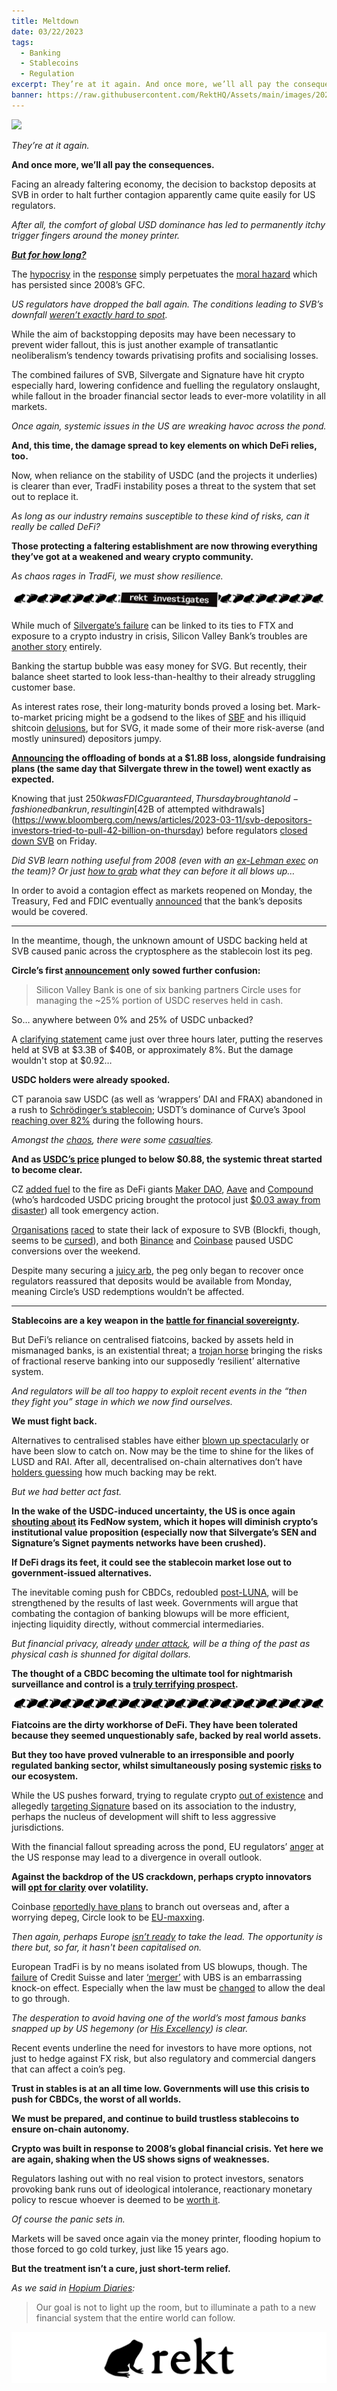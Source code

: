 ```yaml
---
title: Meltdown
date: 03/22/2023
tags:
  - Banking
  - Stablecoins
  - Regulation
excerpt: They’re at it again. And once more, we’ll all pay the consequences. The treatment isn’t a cure, just short-term relief. As chaos rages in TradFi, we must show resilience.
banner: https://raw.githubusercontent.com/RektHQ/Assets/main/images/2023/01/meltdown-header.png
---
```


![](https://raw.githubusercontent.com/RektHQ/Assets/main/images/2023/01/meltdown-header.png)

_They’re at it again._

**And once more, we’ll all pay the consequences.**

Facing an already faltering economy, the decision to backstop deposits at SVB in order to halt further contagion apparently came quite easily for US regulators.

_After all, the comfort of global USD dominance has led to permanently itchy trigger fingers around the money printer._

_**[But for how long?](https://twitter.com/WatcherGuru/status/1638349879171792896)**_

The [hypocrisy](https://twitter.com/AutismCapital/status/1636568375446081538) in the [response](https://twitter.com/FinancialTimes/status/1638138409767059458) simply perpetuates the [moral hazard](https://protos.com/us-govt-creates-moral-minefield-after-svb-and-silvergate-bailout/) which has persisted since 2008’s GFC.

_US regulators have dropped the ball again. The conditions leading to SVB’s downfall [weren’t exactly hard to spot](https://johnhcochrane.blogspot.com/2023/03/silicon-valley-bank-blinders.html)._

While the aim of backstopping deposits may have been necessary to prevent wider fallout, this is just another example of transatlantic neoliberalism’s tendency towards privatising profits and socialising losses.

The combined failures of SVB, Silvergate and Signature have hit crypto especially hard, lowering confidence and fuelling the regulatory onslaught, while fallout in the broader financial sector leads to ever-more volatility in all markets.

_Once again, systemic issues in the US are wreaking havoc across the pond._

**And, this time, the damage spread to key elements on which DeFi relies, too.**

Now, when reliance on the stability of USDC (and the projects it underlies) is clearer than ever, TradFi instability poses a threat to the system that set out to replace it.

_As long as our industry remains susceptible to these kind of risks, can it really be called DeFi?_

**Those protecting a faltering establishment are now throwing everything they’ve got at a weakened and weary crypto community.**

_As chaos rages in TradFi, we must show resilience._


![](https://raw.githubusercontent.com/RektHQ/Assets/main/images/2021/09/rekt-investigates-linebreak.png)

While much of [Silvergate’s failure](https://rekt.news/silvergate-rekt/) can be linked to its ties to FTX and exposure to a crypto industry in crisis, Silicon Valley Bank’s troubles are [another story](https://techcrunch.com/2023/03/09/silicon-valley-bank-shoots-self-in-foot/) entirely.

Banking the startup bubble was easy money for SVG. But recently, their balance sheet started to look less-than-healthy to their already struggling customer base.

As interest rates rose, their long-maturity bonds proved a losing bet. Mark-to-market pricing might be a godsend to the likes of [SBF](https://twitter.com/SBF_FTX/status/1592567502911205377) and his illiquid shitcoin [delusions](https://www.coindesk.com/business/2022/11/02/divisions-in-sam-bankman-frieds-crypto-empire-blur-on-his-trading-titan-alamedas-balance-sheet/), but for SVG, it made some of their more risk-averse (and mostly uninsured) depositors jumpy.

**[Announcing](https://www.prnewswire.com/news-releases/svb-financial-group-announces-proposed-offerings-of-common-stock-and-mandatory-convertible-preferred-stock-301766247.html) the offloading of bonds at a $1.8B loss, alongside fundraising plans (the same day that Silvergate threw in the towel) went exactly as expected.**

Knowing that just $250k was FDIC guaranteed, Thursday brought an old-fashioned bank run, resulting in [$42B of attempted withdrawals](https://www.bloomberg.com/news/articles/2023-03-11/svb-depositors-investors-tried-to-pull-42-billion-on-thursday) before regulators [closed down SVB](https://dfpi.ca.gov/wp-content/uploads/sites/337/2023/03/DFPI-Orders-Silicon-Valley-Bank-03102023.pdf) on Friday.

_Did SVB learn nothing useful from 2008 (even with an [ex-Lehman exec](https://www.svbsecurities.com/team/joseph-gentile/) on the team)? Or just [how to grab](https://www.zerohedge.com/markets/another-svb-chart-will-blow-your-fking-mind) what they can before it all blows up…_

In order to avoid a contagion effect as markets reopened on Monday, the Treasury, Fed and FDIC eventually [announced](https://www.federalreserve.gov/newsevents/pressreleases/monetary20230312b.htm) that the bank’s deposits would be covered.

---

In the meantime, though, the unknown amount of USDC backing held at SVB caused panic across the cryptosphere as the stablecoin lost its peg.

**Circle’s first [announcement](https://twitter.com/circle/status/1634341007306248199) only sowed further confusion:**

>Silicon Valley Bank is one of six banking partners Circle uses for managing the ~25% portion of USDC reserves held in cash.

So… anywhere between 0% and 25% of USDC unbacked?

A [clarifying statement](https://twitter.com/circle/status/1634391505988206592) came just over three hours later, putting the reserves held at SVB at $3.3B of $40B, or approximately 8%. But the damage wouldn't stop at $0.92…

**USDC holders were already spooked.**

CT paranoia saw USDC (as well as ‘wrappers’ DAI and FRAX) abandoned in a rush to [Schrödinger’s stablecoin](https://twitter.com/dgntec/status/1634621865485271041); USDT’s dominance of Curve’s 3pool [reaching over 82%](https://dune.com/1ronman/Curve.fi-3pool) during the following hours.

_Amongst the [chaos](https://twitter.com/wilburforce_/status/1635103270254551042), there were some [casualties](https://twitter.com/BowTiedPickle/status/1634415551450587138)._

**And as [USDC’s price](https://www.coingecko.com/en/coins/usd-coin) plunged to below $0.88, the systemic threat started to become clear.**

CZ [added fuel](https://twitter.com/0xfoobar/status/1634422990304600064) to the fire as DeFi giants [Maker DAO](https://forum.makerdao.com/t/emergency-proposal-risk-and-governance-parameter-changes-11-march-2023/20125/8), [Aave](https://governance.aave.com/t/arc-stablecoin-volatility-risk-parameter-recomendations/12241) and [Compound](https://twitter.com/compgovernance/status/1634409395755929600) (who’s hardcoded USDC pricing brought the protocol just [$0.03 away from disaster](https://twitter.com/statelayer/status/1634468548503392257)) all took emergency action.

[Organisations](https://twitter.com/paoloardoino/status/1634304670184222722)  [raced](https://twitter.com/cz_binance/status/1634245776002916377) to state their lack of exposure to SVB (Blockfi, though, seems to be [cursed](https://twitter.com/LaurenSHirsch/status/1634315816106618880)), and both [Binance](https://twitter.com/binance/status/1634361554543030273) and [Coinbase](https://twitter.com/coinbase/status/1634399032767307776) paused USDC conversions over the weekend.

Despite many securing a [juicy arb](https://etherscan.io/tx/0x309d1b4787a5644929d7de6576ab6bb8a87ac91986098d0e90debea610d98e21), the peg only began to recover once regulators reassured that deposits would be available from Monday, meaning Circle’s USD redemptions wouldn’t be affected.

---

**Stablecoins are a key weapon in the [battle for financial sovereignty](https://rekt.news/stable-coins-the-empire-strikes-back/).**

But DeFi’s reliance on centralised fiatcoins, backed by assets held in mismanaged banks, is an existential threat; a [trojan horse](https://twitter.com/DefiIgnas/status/1635980042294669312) bringing the risks of fractional reserve banking into our supposedly ‘resilient’ alternative system.

_And regulators will be all too happy to exploit recent events in the “then they fight you” stage in which we now find ourselves._

**We must fight back.**

Alternatives to centralised stables have either [blown up spectacularly](https://rekt.news/luna-rekt/) or have been slow to catch on. Now may be the time to shine for the likes of LUSD and RAI. After all, decentralised on-chain alternatives don’t have [holders guessing](https://twitter.com/0xngmi/status/1634381805309644800) how much backing may be rekt.

_But we had better act fast._

**In the wake of the USDC-induced uncertainty, the US is once again [shouting about](https://www.federalreserve.gov/newsevents/pressreleases/other20230315a.htm) its FedNow system, which it hopes will diminish crypto’s institutional value proposition (especially now that Silvergate’s SEN and Signature’s Signet payments networks have been crushed).**

**If DeFi drags its feet, it could see the stablecoin market lose out to government-issued alternatives.**

The inevitable coming push for CBDCs, redoubled [post-LUNA](https://www.theblock.co/linked/146048/us-treasury-secretary-yellen-points-to-ust-slip-asks-for-new-stablecoin-legislation-by-the-end-of-2022), will be strengthened by the results of last week. Governments will argue that combating the contagion of banking blowups will be more efficient, injecting liquidity directly, without commercial intermediaries.

_But financial privacy, already [under attack](https://rekt.news/eye-of-the-storm/), will be a thing of the past as physical cash is shunned for digital dollars._

**The thought of a CBDC becoming the ultimate tool for nightmarish surveillance and control is a [truly terrifying prospect](https://theupheaval.substack.com/p/just-say-no-to-cbdcs).**

![](https://raw.githubusercontent.com/RektHQ/Assets/main/images/2021/03/rekt-linebreak.png)

**Fiatcoins are the dirty workhorse of DeFi. They have been tolerated because they seemed unquestionably safe, backed by real world assets.**

**But they too have proved vulnerable to an irresponsible and poorly regulated banking sector, whilst simultaneously posing systemic [risks](https://medium.com/gauntlet-networks/reassessing-usdc-risks-406a8e54a1a) to our ecosystem.**

While the US pushes forward, trying to regulate crypto [out of existence](https://www.dlnews.com/articles/regulation/silvergate-signature-silicon-valley-bank-regulation-sec-fdic/) and allegedly [targeting Signature](https://twitter.com/nic__carter/status/1636096779996348419) based on its association to the industry, perhaps the nucleus of development will shift to less aggressive jurisdictions.

With the financial fallout spreading across the pond, EU regulators’ [anger](https://twitter.com/spignal/status/1636242698595180545) at the US response may lead to a divergence in overall outlook.

**Against the backdrop of the US crackdown, perhaps crypto innovators will [opt for clarity](https://www.dlnews.com/articles/defi/eu-mica-regulation-crypto-utopia-us-crackdown-bank-failures/) over volatility.**

Coinbase [reportedly have plans](https://www.bloomberg.com/news/articles/2023-03-17/coinbase-coin-in-talks-over-crypto-trading-platform-outside-the-us) to branch out overseas and, after a worrying depeg, Circle look to be [EU-maxxing](https://twitter.com/jerallaire/status/1638201254273863680).

_Then again, perhaps Europe [isn’t ready](https://twitter.com/WatcherGuru/status/1636741551551393793) to take the lead. The opportunity is there but, so far, it hasn't been capitalised on._

European TradFi is by no means isolated from US blowups, though. The [failure](https://twitter.com/dhtoomey/status/1637985256010596356) of Credit Suisse and later [‘merger’](https://twitter.com/peter_tl/status/1637530603233976321) with UBS is an embarrassing knock-on effect. Especially when the law must be [changed](https://www.ft.com/content/ec4be743-052a-4381-a923-c2fbd7ea9cfd) to allow the deal to go through.

_The desperation to avoid having one of the world’s most famous banks snapped up by US hegemony (or [His Excellency](https://twitter.com/justinsuntron/status/1637480697093926914)) is clear._

Recent events underline the need for investors to have more options, not just to hedge against FX risk, but also regulatory and commercial dangers that can affect a coin’s peg.

**Trust in stables is at an all time low. Governments will use this crisis to push for CBDCs, the worst of all worlds.**

**We must be prepared, and continue to build trustless stablecoins to ensure on-chain autonomy.**

**Crypto was built in response to 2008’s global financial crisis. Yet here we are again, shaking when the US shows signs of weaknesses.**

Regulators lashing out with no real vision to protect investors, senators provoking bank runs out of ideological intolerance, reactionary monetary policy to rescue whoever is deemed to be [worth it](https://twitter.com/AutismCapital/status/1636568375446081538).

_Of course the panic sets in._

Markets will be saved once again via the money printer, flooding hopium to those forced to go cold turkey, just like 15 years ago. 

**But the treatment isn’t a cure, just short-term relief.**

_As we said in [Hopium Diaries](https://www.youtube.com/watch?v=v1Z5BnBuFyE):_

>Our goal is not to light up the room, but to illuminate a path to a new financial system that the entire world can follow.

![](https://raw.githubusercontent.com/RektHQ/Assets/main/images/2021/08/rekt-outline-conc.png)
